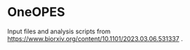 # OneOPES

Input files and analysis scripts from https://www.biorxiv.org/content/10.1101/2023.03.06.531337 .
